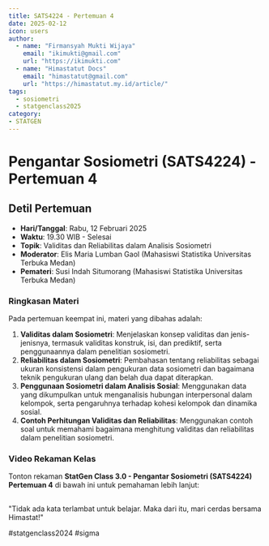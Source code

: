 ```yaml
--- 
title: SATS4224 - Pertemuan 4
date: 2025-02-12
icon: users
author:
  - name: "Firmansyah Mukti Wijaya"
    email: "ikimukti@gmail.com"
    url: "https://ikimukti.com"
  - name: "Himastatut Docs"
    email: "himastatut@gmail.com"
    url: "https://himastatut.my.id/article/"
tags:
  - sosiometri
  - statgenclass2025
category: 
- STATGEN
--- 
```


# Pengantar Sosiometri (SATS4224) - Pertemuan 4

## Detil Pertemuan

- **Hari/Tanggal**: Rabu, 12 Februari 2025  
- **Waktu**: 19.30 WIB - Selesai  
- **Topik**: Validitas dan Reliabilitas dalam Analisis Sosiometri  
- **Moderator**: Elis Maria Lumban Gaol (Mahasiswi Statistika Universitas Terbuka Medan)  
- **Pemateri**: Susi Indah Situmorang (Mahasiswi Statistika Universitas Terbuka Medan)

### Ringkasan Materi
Pada pertemuan keempat ini, materi yang dibahas adalah:
1. **Validitas dalam Sosiometri**: Menjelaskan konsep validitas dan jenis-jenisnya, termasuk validitas konstruk, isi, dan prediktif, serta penggunaannya dalam penelitian sosiometri.
2. **Reliabilitas dalam Sosiometri**: Pembahasan tentang reliabilitas sebagai ukuran konsistensi dalam pengukuran data sosiometri dan bagaimana teknik pengukuran ulang dan belah dua dapat diterapkan.
3. **Penggunaan Sosiometri dalam Analisis Sosial**: Menggunakan data yang dikumpulkan untuk menganalisis hubungan interpersonal dalam kelompok, serta pengaruhnya terhadap kohesi kelompok dan dinamika sosial.
4. **Contoh Perhitungan Validitas dan Reliabilitas**: Menggunakan contoh soal untuk memahami bagaimana menghitung validitas dan reliabilitas dalam penelitian sosiometri.

### Video Rekaman Kelas
Tonton rekaman **StatGen Class 3.0 - Pengantar Sosiometri (SATS4224) Pertemuan 4** di bawah ini untuk pemahaman lebih lanjut:

<VidStack  
  src="https://www.youtube.com/watch?v=Gi-ZQuYccNE&t=47s"  
  title="StatGen Class 3.0 - Pengantar Sosiometri (SATS4224) Pertemuan 4"
/>
--- 

"Tidak ada kata terlambat untuk belajar. Maka dari itu, mari cerdas bersama Himastat!"

#statgenclass2024 #sigma

<GitContributors />
<GitChangelog />